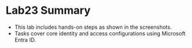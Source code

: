 # Lab23 Summary

- This lab includes hands-on steps as shown in the screenshots.
- Tasks cover core identity and access configurations using Microsoft Entra ID.
